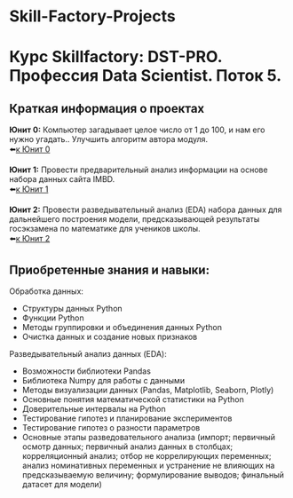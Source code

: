 # Skill-Factory-Projects
# Курс Skillfactory: DST-PRO. Профессия Data Scientist. Поток 5.


## Краткая информация о проектах

**Юнит 0:** Компьютер загадывает целое число от 1 до 100, и нам его нужно угадать.. Улучшить алгоритм автора модуля.   
:arrow_left:[к Юнит 0](https://github.com/HeronFL/Skill-Factory-Projects/tree/master/module_0)

**Юнит 1:** Провести предварительный анализ информации на основе набора данных сайта IMBD.   
:arrow_left:[к Юнит 1](https://github.com/HeronFL/Skill-Factory-Projects/tree/master/module_1)  

**Юнит 2:** Провести разведывательный анализ (EDA) набора данных для дальнейшего построения модели,  предсказывающей результаты госэкзамена по математике для учеников школы.  
:arrow_left:[к Юнит 2](https://github.com/HeronFL/Skill-Factory-Projects/tree/master/module_2)  


## Приобретенные знания и навыки:

Обработка данных:
- Структуры данных Python
- Функции Python
- Методы группировки и объединения данных Python
- Очистка данных и создание новых признаков

Разведывательный анализ данных (EDA):
- Возможности библиотеки Pandas
- Библиотека Numpy для работы с данными
- Методы визуализации данных (Pandas, Matplotlib, Seaborn, Plotly)
- Основные понятия математической статистики на Python
- Доверительные интервалы на Python
- Тестирование гипотез и планирование экспериментов
- Тестирование гипотез о разности параметров
- Основные этапы разведовательного анализа (импорт; первичный осмотр данных; первичный анализ данных в столбцах; корреляционный анализ; отбор не коррелирующих переменных; анализ номинативных переменных и устранение не влияющих на предсказываемую величину;  формулирование выводов; финальный датасет для модели)
